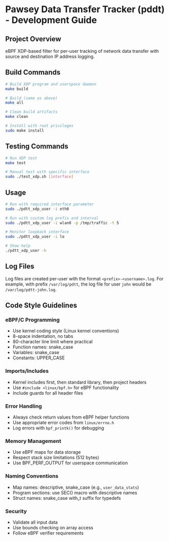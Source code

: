 # Pawsey Data Transfer Tracker (pddt) - Development Guide

## Project Overview

eBPF XDP-based filter for per-user tracking of network data transfer with
source and destination IP address logging.

## Build Commands

```bash
# Build XDP program and userspace daemon
make build

# Build (same as above)
make all

# Clean build artifacts
make clean

# Install with root privileges
sudo make install
```

## Testing Commands

```bash
# Run XDP test
make test

# Manual test with specific interface
sudo ./test_xdp.sh [interface]
```

## Usage

```bash
# Run with required interface parameter
sudo ./pdtt_xdp_user -i eth0

# Run with custom log prefix and interval
sudo ./pdtt_xdp_user -i wlan0 -p /tmp/traffic -t 5

# Monitor loopback interface
sudo ./pdtt_xdp_user -i lo

# Show help
./pdtt_xdp_user -h
```

## Log Files

Log files are created per-user with the format `<prefix>-<username>.log`.
For example, with prefix `/var/log/pdtt`, the log file for user `john` would
be `/var/log/pdtt-john.log`.

## Code Style Guidelines

### eBPF/C Programming

- Use kernel coding style (Linux kernel conventions)
- 8-space indentation, no tabs
- 80-character line limit where practical
- Function names: snake_case
- Variables: snake_case
- Constants: UPPER_CASE

### Imports/Includes

- Kernel includes first, then standard library, then project headers
- Use `#include <linux/bpf.h>` for eBPF functionality
- Include guards for all header files

### Error Handling

- Always check return values from eBPF helper functions
- Use appropriate error codes from `linux/errno.h`
- Log errors with `bpf_printk()` for debugging

### Memory Management

- Use eBPF maps for data storage
- Respect stack size limitations (512 bytes)
- Use BPF_PERF_OUTPUT for userspace communication

### Naming Conventions

- Map names: descriptive, snake_case (e.g., `user_data_stats`)
- Program sections: use SEC() macro with descriptive names
- Struct names: snake_case with_t suffix for typedefs

### Security

- Validate all input data
- Use bounds checking on array access
- Follow eBPF verifier requirements
